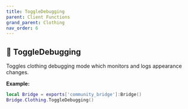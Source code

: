```yaml
---
title: ToggleDebugging
parent: Client Functions
grand_parent: Clothing
nav_order: 6
---
```


## 🔹 ToggleDebugging

Toggles clothing debugging mode which monitors and logs appearance changes.

**Example:**
```lua
local Bridge = exports['community_bridge']:Bridge()
Bridge.Clothing.ToggleDebugging()
```
